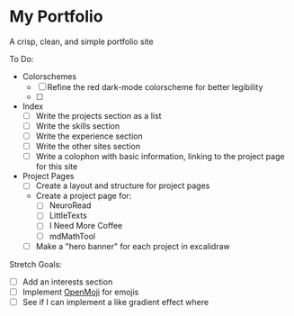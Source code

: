 # My Portfolio
A crisp, clean, and simple portfolio site

To Do:
- Colorschemes
    - [ ] Refine the red dark-mode colorscheme for better legibility
    - [ ]
- Index
    - [ ] Write the projects section as a list
    - [ ] Write the skills section
    - [ ] Write the experience section
    - [ ] Write the other sites section
    - [ ] Write a colophon with basic information, linking to the project page for this site
- Project Pages
    - [ ] Create a layout and structure for project pages
    - Create a project page for:
        - [ ] NeuroRead
        - [ ] LittleTexts
        - [ ] I Need More Coffee
        - [ ] mdMathTool
    - [ ] Make a "hero banner" for each project in excalidraw

Stretch Goals:
- [ ] Add an interests section
- [ ] Implement [OpenMoji](https://openmoji.org) for emojis
- [ ] See if I can implement a like gradient effect where
